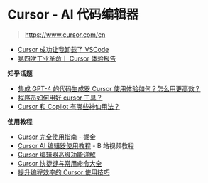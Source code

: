 # Cursor - AI 代码编辑器

> https://www.cursor.com/cn

- [Cursor 成功让我卸载了 VSCode](https://zhuanlan.zhihu.com/p/1341154936)
- [第四次工业革命｜ Cursor 体验报告](https://blog.bosswnx.xyz/posts/2024/cursor-experience-review/)

**知乎话题**

- [集成 GPT-4 的代码生成器 Cursor 使用体验如何？怎么用更高效？](https://www.zhihu.com/question/590152131)
- [程序员如何用好 cursor 工具？](https://www.zhihu.com/question/1339583068)
- [Cursor 和 Copilot 有哪些神仙用法？](https://www.zhihu.com/question/600101707)

**使用教程**

- [Cursor 完全使用指南](https://juejin.cn/post/7319433201163042850) - 掘金
- [Cursor AI 编辑器使用教程](https://www.bilibili.com/video/BV1Fh4y1X7zR/) - B 站视频教程
- [Cursor 编辑器高级功能详解](https://zhuanlan.zhihu.com/p/621644542)
- [Cursor 快捷键与常用命令大全](https://github.com/Yidadaa/Cursor-Tutorial)
- [提升编程效率的 Cursor 使用技巧](https://mp.weixin.qq.com/s/2X4cpq1aMw6PZGqB6Qh8_Q)
